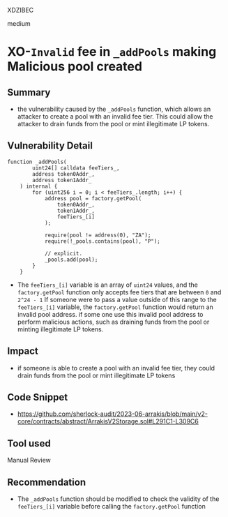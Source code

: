 XDZIBEC

medium

# XO-`Invalid` fee  in `_addPools` making Malicious pool created

## Summary
- the vulnerability caused by the `_addPools` function, which allows an attacker to create a pool with an invalid fee tier. This could allow the attacker to drain funds from the pool or mint illegitimate LP tokens.
## Vulnerability Detail
```solidity
function _addPools(
        uint24[] calldata feeTiers_,
        address token0Addr_,
        address token1Addr_
    ) internal {
        for (uint256 i = 0; i < feeTiers_.length; i++) {
            address pool = factory.getPool(
                token0Addr_,
                token1Addr_,
                feeTiers_[i]
            );

            require(pool != address(0), "ZA");
            require(!_pools.contains(pool), "P");

            // explicit.
            _pools.add(pool);
        }
    }
```
- The `feeTiers_[i]` variable is an array of `uint24` values, and the `factory.getPool` function only accepts fee tiers that are between `0` and  `2^24 - 1` If someone were to pass a value outside of this range to the `feeTiers_[i]` variable, the `factory.getPool` function would return an invalid pool address. if some one  use this invalid pool address to perform malicious actions, such as draining funds from the pool or minting illegitimate LP tokens.
## Impact
- if someone is able to create a pool with an invalid fee tier, they could drain funds from the pool or mint illegitimate LP tokens
## Code Snippet
- https://github.com/sherlock-audit/2023-06-arrakis/blob/main/v2-core/contracts/abstract/ArrakisV2Storage.sol#L291C1-L309C6
## Tool used

Manual Review

## Recommendation
- The `_addPools` function should be modified to check the validity of the `feeTiers_[i]` variable before calling the `factory.getPool` function